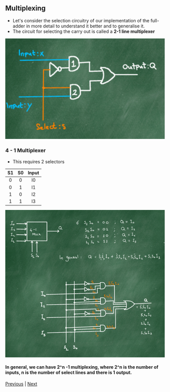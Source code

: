 ## Multiplexing
- Let's consider the selection circuitry of our implementation of the full-adder in more detail to understand it better and to generalise it.
- The circuit for selecting the carry out is called a **2-1 line multiplexer**

![2_1_Mux](img/2_1_Mux.png)

### 4 - 1 Multiplexer
- This requires 2 selectors

|S1|S0|Input|
|:-:|:-:|:-:|
|0|0|I0|
|0|1|I1|
|1|0|I2|
|1|1|I3|

![4_1_Mux](img/4_1_Mux.png)

#### In general, we can have 2^n -1 multiplexing, where 2^n is the number of inputs, n is the number of select lines and there is 1 output.


[Previous](5_2_20.md) | [Next](10_2_20.md)